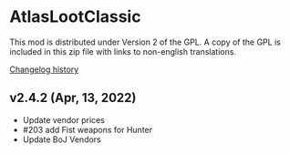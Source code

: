 # AtlasLootClassic

This mod is distributed under Version 2 of the GPL.  A copy of the GPL is included in this zip file with links to non-english translations.

[Changelog history](https://github.com/Hoizame/AtlasLootClassic/blob/master/AtlasLootClassic/Documentation/Release_Notes.md)

## v2.4.2 (Apr, 13, 2022)

- Update vendor prices
- #203 add Fist weapons for Hunter
- Update BoJ Vendors
